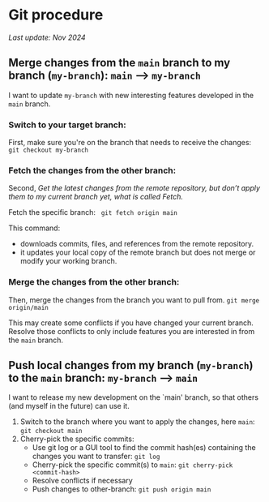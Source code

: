 # Git procedure

_Last update: Nov 2024_

## Merge changes from the `main` branch to my branch (`my-branch`): `main` --> `my-branch`

I want to update `my-branch` with new interesting features developed in the `main` branch.

### Switch to your target branch:

First, make sure you're on the branch that needs to receive the changes:
```git checkout my-branch```

### Fetch the changes from the other branch:

Second,  _Get the latest changes from the remote repository, but don’t apply them to my current branch yet, what is called Fetch._ 

Fetch the specific branch: ``` git fetch origin main```

This command:
- downloads commits, files, and references from the remote repository.
- it updates your local copy of the remote branch but does not merge or modify your working branch.

### Merge the changes from the other branch:

Then, merge the changes from the branch you want to pull from.
```git merge origin/main```

This may create some conflicts if you have changed your current branch. Resolve those conflicts to only include features you are interested in from the `main` branch.

## Push local changes from my branch (`my-branch`) to the `main` branch: `my-branch` --> `main`

I want to release my new development on the `main' branch, so that others (and myself in the future) can use it.

1. Switch to the branch where you want to apply the changes, here `main`:  ```git checkout main```
2. Cherry-pick the specific commits:
   - Use git log or a GUI tool to find the commit hash(es) containing the changes you want to transfer: ```git log```
   - Cherry-pick the specific commit(s) to `main`: ```git cherry-pick <commit-hash>```
   - Resolve conflicts if necessary
   - Push changes to other-branch: ```git push origin main```


